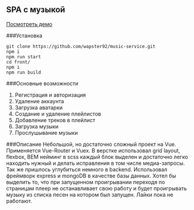 ## SPA с музыкой
[Посмотреть демо](http://185.229.227.69/)

###Установка

```
git clone https://github.com/wapster92/music-service.git
npm i
npm run start
cd front/
npm i
npm run build
```
###Основные возможности
1. Регистрация и авторизация
2. Удаление аккаунта
3. Загрузка аватарки
4. Создание и удаление плейлистов
5. Добавление треков в плейлист
6. Загрузка музыки
7. Прослушывание музыки

###Описание
Небольшой, но достаточно сложный проект на Vue. Применяется Vue-Router и Vuex. В верстке использовал grid layout, flexbox, BEM нейминг в scss каждый блок выделен и достаточно легко находить нужный и делать исправления в том числе медиа-запросы. Так же пришлось углубиться немного в backend. Использовал фреймворк express и mongoDB в качестве базы данных. Хотел бы выделить то, что при запущенном проигрывании переходя по страницам плеер не останавливает свою работу и будет проигрывать музыку из списка песен на котором был запущен. Лайки пока не работают.